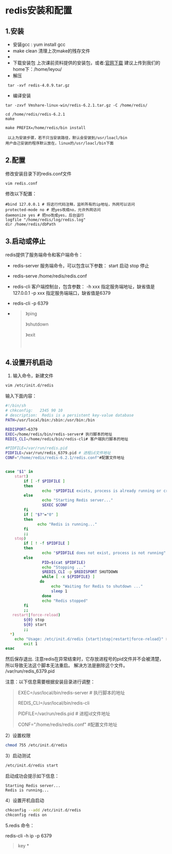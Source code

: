 # redis安装和配置

## 1.安装
- 安装gcc : yum install gcc
- make clean 清理上次make的残存文件
- ​
- 下载安装包
  上次课前资料提供的安装包，或者:[官网下载](https://redis.io/download)
  建议上传到我们的home下：/home/leyou/
- 解压
```shell
 tar -xvf redis-4.0.9.tar.gz
```

- 编译安装
```shell
tar -zxvf Vmshare-linux-win/redis-6.2.1.tar.gz -C /home/redis/

cd /home/redis/redis-6.2.1
make

make PREFIX=/home/redis/bin install

 以上为安装步骤，若不只当安装路径，默认会安装到/usr/loacl/bin
用户自己安装的程序默认放在，linux的/usr/loacl/bin下面
```

## 2.配置
修改安装目录下的redis.conf文件
```shell
vim redis.conf
```

修改以下配置：
```shell
#bind 127.0.0.1 # 将这行代码注释，监听所有的ip地址，外网可以访问
protected-mode no # 把yes改成no，允许外网访问
daemonize yes # 把no改成yes，后台运行
logfile "/home/redis/log/redis.log"
dir /home/redis/dbPath
```

## 3.启动或停止
redis提供了服务端命令和客户端命令：
- redis-server 服务端命令，可以包含以下参数：
  start 启动
  stop 停止

- redis-serve /home/redis/redis.conf

- redis-cli 客户端控制台，包含参数：
  -h xxx 指定服务端地址，缺省值是127.0.0.1
  -p xxx 指定服务端端口，缺省值是6379

- redis-cli -p 6379

- > 》ping
  >
  > 》shutdown
  >
  > 》exit
  >
  > ​

## 4.设置开机启动

1) 输入命令，新建文件

```sh
vim /etc/init.d/redis
```

输入下面内容：

```sh
#!/bin/sh
# chkconfig:   2345 90 10
# description:  Redis is a persistent key-value database
PATH=/usr/local/bin:/sbin:/usr/bin:/bin

REDISPORT=6379
EXEC=/home/redis/bin/redis-server# 执行脚本的地址
REDIS_CLI=/home/redis/bin/redis-cli# 客户端执行脚本的地址

#PIDFILE=/var/run/redis.pid 
PIDFILE=/var/run/redis_6379.pid # 进程id文件地址
CONF="/home/redis/redis-6.2.1/redis.conf"#配置文件地址


case "$1" in  
    start)  
        if [ -f $PIDFILE ]  
        then  
                echo "$PIDFILE exists, process is already running or crashed"  
        else  
                echo "Starting Redis server..."  
                $EXEC $CONF  
        fi  
        if [ "$?"="0" ]   
        then  
              echo "Redis is running..."  
        fi  
        ;;  
    stop)  
        if [ ! -f $PIDFILE ]  
        then  
                echo "$PIDFILE does not exist, process is not running"  
        else  
                PID=$(cat $PIDFILE)  
                echo "Stopping ..."  
                $REDIS_CLI -p $REDISPORT SHUTDOWN  
                while [ -x ${PIDFILE} ]  
               do  
                    echo "Waiting for Redis to shutdown ..."  
                    sleep 1  
                done  
                echo "Redis stopped"  
        fi  
        ;;  
   restart|force-reload)  
        ${0} stop  
        ${0} start  
        ;;  
  *)  
    echo "Usage: /etc/init.d/redis {start|stop|restart|force-reload}" >&2  
        exit 1  
esac

```

然后保存退出.
注意redis在异常结束时，它存放进程号的pid文件并不会被清楚，所以导致无法这个脚本无法重启。
解决方法是删除这个文件。
/var/run/redis_6379.pid

注意：以下信息需要根据安装目录进行调整：

> EXEC=/usr/local/bin/redis-server # 执行脚本的地址
>
> REDIS_CLI=/usr/local/bin/redis-cli 
>
> PIDFILE=/var/run/redis.pid # 进程id文件地址
>
> CONF="/home/redis/redis.conf" #配置文件地址

2）设置权限

```sh
chmod 755 /etc/init.d/redis
```



3）启动测试

```sh
/etc/init.d/redis start
```

启动成功会提示如下信息：

```
Starting Redis server...
Redis is running...
```



4）设置开机自启动

```sh
chkconfig --add /etc/init.d/redis
chkconfig redis on
```

5.redis 命令：

redis-cli -h ip -p 6379

> key *